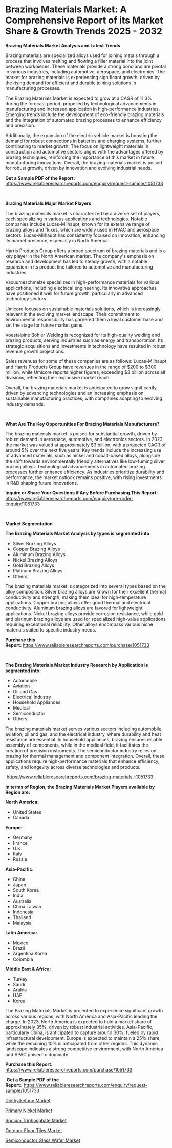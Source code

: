 <p><h1>Brazing Materials Market: A Comprehensive Report of its Market Share & Growth Trends 2025 - 2032</h1></p><p><strong>Brazing Materials Market Analysis and Latest Trends</strong></p>
<p><p>Brazing materials are specialized alloys used for joining metals through a process that involves melting and flowing a filler material into the joint between workpieces. These materials provide a strong bond and are pivotal in various industries, including automotive, aerospace, and electronics. The market for brazing materials is experiencing significant growth, driven by the rising demand for efficient and durable joining solutions in manufacturing processes.</p><p>The Brazing Materials Market is expected to grow at a CAGR of 11.3% during the forecast period, propelled by technological advancements in manufacturing and increased application in high-performance industries. Emerging trends include the development of eco-friendly brazing materials and the integration of automated brazing processes to enhance efficiency and precision. </p><p>Additionally, the expansion of the electric vehicle market is boosting the demand for robust connections in batteries and charging systems, further contributing to market growth. The focus on lightweight materials in construction and automotive sectors aligns with the advantages offered by brazing techniques, reinforcing the importance of this market in future manufacturing innovations. Overall, the brazing materials market is poised for robust growth, driven by innovation and evolving industrial needs.</p></p>
<p><strong>Get a Sample PDF of the Report:&nbsp;</strong> <a href="https://www.reliableresearchreports.com/enquiry/request-sample/1051733?utm_campaign=37&utm_medium=2&utm_source=Github&utm_content=ia&utm_term=30012025&utm_id=brazing-materials">https://www.reliableresearchreports.com/enquiry/request-sample/1051733</a></p>
<p>&nbsp;</p>
<p><strong>Brazing Materials Major Market Players</strong></p>
<p><p>The brazing materials market is characterized by a diverse set of players, each specializing in various applications and technologies. Notable companies include Lucas-Milhaupt, known for its extensive range of brazing alloys and fluxes, which are widely used in HVAC and aerospace sectors. Lucas-Milhaupt has consistently focused on innovation, enhancing its market presence, especially in North America.</p><p>Harris Products Group offers a broad spectrum of brazing materials and is a key player in the North American market. The company's emphasis on research and development has led to steady growth, with a notable expansion in its product line tailored to automotive and manufacturing industries.</p><p>Vacuumeschmelze specializes in high-performance materials for various applications, including electrical engineering. Its innovative approaches have positioned it well for future growth, particularly in advanced technology sectors. </p><p>Umicore focuses on sustainable materials solutions, which is increasingly relevant in the evolving market landscape. Their commitment to environmental responsibility has garnered them a loyal customer base and set the stage for future market gains.</p><p>Voestalpine Böhler Welding is recognized for its high-quality welding and brazing products, serving industries such as energy and transportation. Its strategic acquisitions and investments in technology have resulted in robust revenue growth projections.</p><p>Sales revenues for some of these companies are as follows: Lucas-Milhaupt and Harris Products Group have revenues in the range of $200 to $300 million, while Umicore reports higher figures, exceeding $3 billion across all divisions, reflecting their expansive market reach. </p><p>Overall, the brazing materials market is anticipated to grow significantly, driven by advancing technologies and an increasing emphasis on sustainable manufacturing practices, with companies adapting to evolving industry demands.</p></p>
<p>&nbsp;</p>
<p><strong>What Are The Key Opportunities For Brazing Materials Manufacturers?</strong></p>
<p><p>The brazing materials market is poised for substantial growth, driven by robust demand in aerospace, automotive, and electronics sectors. In 2023, the market was valued at approximately $3 billion, with a projected CAGR of around 5% over the next five years. Key trends include the increasing use of advanced materials, such as nickel and cobalt-based alloys, alongside the shift towards environmentally friendly alternatives like low-fuming silver brazing alloys. Technological advancements in automated brazing processes further enhance efficiency. As industries prioritize durability and performance, the market outlook remains positive, with rising investments in R&D shaping future innovations.</p></p>
<p><strong>Inquire or Share Your Questions If Any Before Purchasing This Report:</strong> <a href="https://www.reliableresearchreports.com/enquiry/pre-order-enquiry/1051733?utm_campaign=37&utm_medium=2&utm_source=Github&utm_content=ia&utm_term=30012025&utm_id=brazing-materials">https://www.reliableresearchreports.com/enquiry/pre-order-enquiry/1051733</a></p>
<p>&nbsp;</p>
<p><strong>Market Segmentation</strong></p>
<p><strong>The Brazing Materials Market Analysis by types is segmented into:</strong></p>
<p><ul><li>Silver Brazing Alloys</li><li>Copper Brazing Alloys</li><li>Aluminum Brazing Alloys</li><li>Nickel Brazing Alloys</li><li>Gold Brazing Alloys</li><li>Platinum Brazing Alloys</li><li>Others</li></ul></p>
<p><p>The brazing materials market is categorized into several types based on the alloy composition. Silver brazing alloys are known for their excellent thermal conductivity and strength, making them ideal for high-temperature applications. Copper brazing alloys offer good thermal and electrical conductivity. Aluminum brazing alloys are favored for lightweight applications. Nickel brazing alloys provide corrosion resistance, while gold and platinum brazing alloys are used for specialized high-value applications requiring exceptional reliability. Other alloys encompass various niche materials suited to specific industry needs.</p></p>
<p><strong>Purchase this Report:&nbsp;</strong><a href="https://www.reliableresearchreports.com/purchase/1051733?utm_campaign=37&utm_medium=2&utm_source=Github&utm_content=ia&utm_term=30012025&utm_id=brazing-materials">https://www.reliableresearchreports.com/purchase/1051733</a></p>
<p>&nbsp;</p>
<p><strong>The Brazing Materials Market Industry Research by Application is segmented into:</strong></p>
<p><ul><li>Automobile</li><li>Aviation</li><li>Oil and Gas</li><li>Electrical Industry</li><li>Household Appliances</li><li>Medical</li><li>Semiconductor</li><li>Others</li></ul></p>
<p><p>The brazing materials market serves various sectors including automobile, aviation, oil and gas, and the electrical industry, where durability and heat resistance are essential. In household appliances, brazing ensures reliable assembly of components, while in the medical field, it facilitates the creation of precision instruments. The semiconductor industry relies on brazing for thermal management and component integration. Overall, these applications require high-performance materials that enhance efficiency, safety, and longevity across diverse technologies and products.</p></p>
<p><a href="https://www.reliableresearchreports.com/brazing-materials-r1051733?utm_campaign=37&utm_medium=2&utm_source=Github&utm_content=ia&utm_term=30012025&utm_id=brazing-materials">&nbsp;https://www.reliableresearchreports.com/brazing-materials-r1051733</a></p>
<p><strong>In terms of Region, the Brazing Materials Market Players available by Region are:</strong></p>
<p>
    <p> <strong> North America: </strong>
        <ul>
            <li>United States</li>
            <li>Canada</li>
        </ul>
        </p> 
    <p> <strong> Europe: </strong>
        <ul>
            <li>Germany</li>
            <li>France</li>
            <li>U.K.</li>
            <li>Italy</li>
            <li>Russia</li>
        </ul>
        </p> 
    <p> <strong> Asia-Pacific: </strong>
        <ul>
            <li>China</li>
            <li>Japan</li>
            <li>South Korea</li>
            <li>India</li>
            <li>Australia</li>
            <li>China Taiwan</li>
            <li>Indonesia</li>
            <li>Thailand</li>
            <li>Malaysia</li>
        </ul>
        </p> 
    <p> <strong> Latin America: </strong>
        <ul>
            <li>Mexico</li>
            <li>Brazil</li>
            <li>Argentina Korea</li>
            <li>Colombia</li>
        </ul>
        </p> 
    <p> <strong> Middle East & Africa: </strong>
        <ul>
            <li>Turkey</li>
            <li>Saudi</li>
            <li>Arabia</li>
            <li>UAE</li>
            <li>Korea</li>
        </ul>
    </p>
    </p>
<p><p>The Brazing Materials Market is projected to experience significant growth across various regions, with North America and Asia-Pacific leading the charge. In 2023, North America is expected to hold a market share of approximately 35%, driven by robust industrial activities. Asia-Pacific, particularly China, is anticipated to capture around 30%, fueled by rapid infrastructural development. Europe is expected to maintain a 25% share, while the remaining 10% is anticipated from other regions. This dynamic landscape indicates a strong competitive environment, with North America and APAC poised to dominate.</p></p>
<p><strong>Purchase this Report: </strong><a href="https://www.reliableresearchreports.com/purchase/1051733?utm_campaign=37&utm_medium=2&utm_source=Github&utm_content=ia&utm_term=30012025&utm_id=brazing-materials">https://www.reliableresearchreports.com/purchase/1051733</a></p>
<p>&nbsp;<strong>Get a Sample PDF of the Report:&nbsp;&nbsp;</strong><a href="https://www.reliableresearchreports.com/enquiry/request-sample/1051733?utm_campaign=37&utm_medium=2&utm_source=Github&utm_content=ia&utm_term=30012025&utm_id=brazing-materials">https://www.reliableresearchreports.com/enquiry/request-sample/1051733</a></p>
<p><strong></strong></p>
<p><p><a href="https://github.com/namvartiffer/Market-Research-Report-List-1/blob/main/diethylketone-market.md?utm_campaign=37&utm_medium=2&utm_source=Github&utm_content=ia&utm_term=30012025&utm_id=brazing-materials">Diethylketone Market</a></p><p><a href="https://github.com/bornergabrielle89/Market-Research-Report-List-1/blob/main/primary-nickel-market.md?utm_campaign=37&utm_medium=2&utm_source=Github&utm_content=ia&utm_term=30012025&utm_id=brazing-materials">Primary Nickel Market</a></p><p><a href="https://github.com/PeterParrish5/Market-Research-Report-List-7/blob/main/sodium-triphosphate-market.md?utm_campaign=37&utm_medium=2&utm_source=Github&utm_content=ia&utm_term=30012025&utm_id=brazing-materials">Sodium Triphosphate Market</a></p><p><a href="https://github.com/toldenargelia86/Market-Research-Report-List-1/blob/main/outdoor-floor-tiles-market.md?utm_campaign=37&utm_medium=2&utm_source=Github&utm_content=ia&utm_term=30012025&utm_id=brazing-materials">Outdoor Floor Tiles Market</a></p><p><a href="https://github.com/wileonie19657/Market-Research-Report-List-1/blob/main/semiconductor-glass-wafer-market.md?utm_campaign=37&utm_medium=2&utm_source=Github&utm_content=ia&utm_term=30012025&utm_id=brazing-materials">Semiconductor Glass Wafer Market</a></p></p>